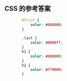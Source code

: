 ## CSS 的参考答案
```css
		#first {
			color: #008000;
		}
		
		.last {
			color: #0000ff;
		}
		h1 {
			color: #008000;
		}
		h2 {
			color: #ff0000;
		}
```